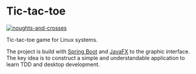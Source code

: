# Tic-tac-toe

[![noughts-and-crosses](https://snapcraft.io//noughts-and-crosses/badge.svg)](https://snapcraft.io/noughts-and-crosses)

Tic-tac-toe game for Linux systems.

The project is build with [Spring Boot](https://spring.io/projects/spring-boot) and [JavaFX](https://openjfx.io/) to the graphic interface.
The key idea is to construct a simple and understandable application to learn TDD and desktop development.
